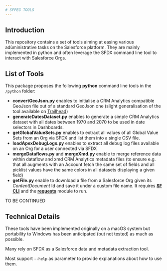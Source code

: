 ```yaml
---
# SFPEG TOOLS
---
```


## Introduction

This repository contains a set of tools aiming at easing various adùministrative tasks on 
the Salesforce platform. They are mainly implemented in python and often leverage the
SFDX command line tool to interact with Salesforce Orgs.

## List of Tools

This package proposes the following **python** command line tools in the `/python` folder:
* **convertGeoJson.py** enables to initialise a CRM Analytics compatible GeoJson file out of 
a standard GeoJson one (slight generalisation of the tool available on [Trailhead](https://trailhead.salesforce.com/content/learn/projects/wave_charts_custom_map/wave_charts_custom_map_geojson)) 
* **generateDatesDataset.py** enables to generate a simple CRM Analytics dataset with all
dates between 1970 and 2070 to be used in date selectors in Dashboards.
* **getGlobalValueSets.py** enables to extract all values of all Global Value Sets from
an Org via SFDX and list them into a single CSV file.
* **loadApexDebugLogs.py** enables to extract all debug log files available on an Org
for a user connected via SFDX
* **mergeDataflows.py** and **mergeXmd.py** enable to merge reference data within 
dataflow and xmd CRM Analytics metadata files (to ensure e.g. that all augments with
an Account fetch the same set of fields and all picklist values have the same colors
in all datasets displaying a given field)
* **getFile.py** enable to download a file from a Salesforce Org given its _ContentDocument_
Id and save it under a custom file name. It requires **[SF CLI](https://developer.salesforce.com/tools/salesforcecli)** and the **[requests](https://pypi.org/project/requests/)** module
to run.

TO BE CONTINUED

## Technical Details

These tools have been implemented originally on a macOS system but portability to Windows
has been anticipated (but not tested) as much as possible.

Many rely on SFDX as a Salesforce data and metadata extraction tool.

Most support `--help` as parameter to provide explanations about how to use them. 
